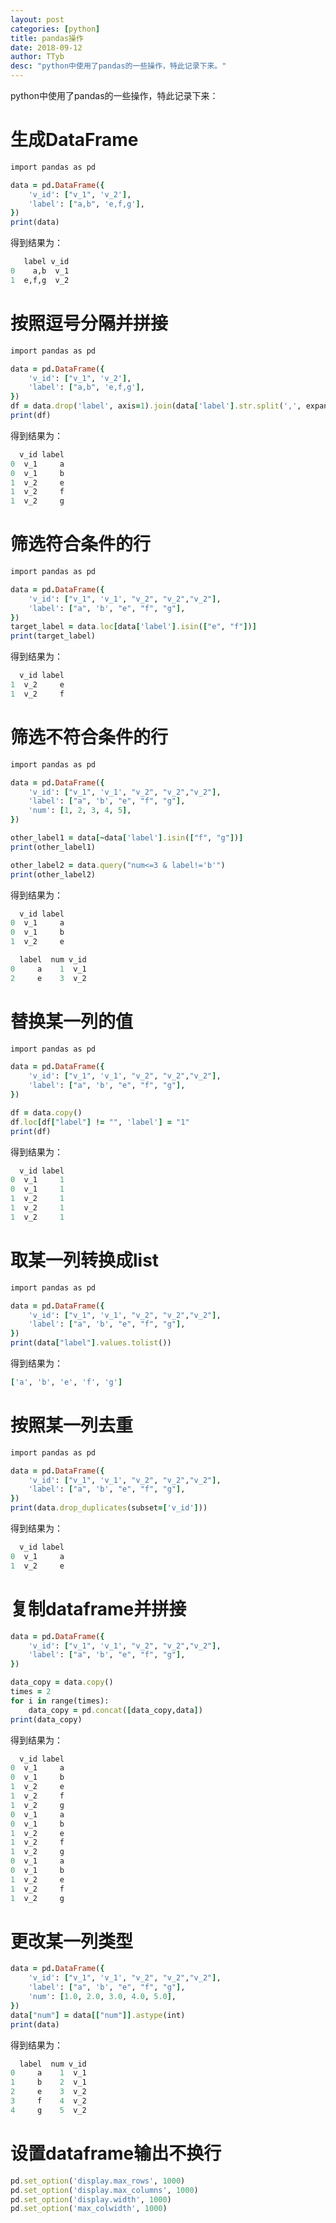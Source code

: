```yaml
---
layout: post
categories: [python]
title: pandas操作
date: 2018-09-12
author: TTyb
desc: "python中使用了pandas的一些操作，特此记录下来。"
---
```


python中使用了pandas的一些操作，特此记录下来：

# 生成DataFrame

~~~ruby
import pandas as pd

data = pd.DataFrame({
    'v_id': ["v_1", 'v_2'],
    'label': ["a,b", 'e,f,g'],
})
print(data)
~~~


得到结果为：

~~~ruby
   label v_id
0    a,b  v_1
1  e,f,g  v_2
~~~

# 按照逗号分隔并拼接

~~~ruby
import pandas as pd

data = pd.DataFrame({
    'v_id': ["v_1", 'v_2'],
    'label': ["a,b", 'e,f,g'],
})
df = data.drop('label', axis=1).join(data['label'].str.split(',', expand=True).stack().reset_index(level=1, drop=True).rename('label'))
print(df)
~~~


得到结果为：

~~~ruby
  v_id label
0  v_1     a
0  v_1     b
1  v_2     e
1  v_2     f
1  v_2     g
~~~

# 筛选符合条件的行

~~~ruby
import pandas as pd

data = pd.DataFrame({
    'v_id': ["v_1", 'v_1', "v_2", "v_2","v_2"],
    'label': ["a", 'b', "e", "f", "g"],
})
target_label = data.loc[data['label'].isin(["e", "f"])]
print(target_label)
~~~


得到结果为：

~~~ruby
  v_id label
1  v_2     e
1  v_2     f
~~~

# 筛选不符合条件的行

~~~ruby
import pandas as pd

data = pd.DataFrame({
    'v_id': ["v_1", 'v_1', "v_2", "v_2","v_2"],
    'label': ["a", 'b', "e", "f", "g"],
    'num': [1, 2, 3, 4, 5],
})

other_label1 = data[~data['label'].isin(["f", "g"])]
print(other_label1)

other_label2 = data.query("num<=3 & label!='b'")
print(other_label2)
~~~


得到结果为：

~~~ruby
  v_id label
0  v_1     a
0  v_1     b
1  v_2     e

  label  num v_id
0     a    1  v_1
2     e    3  v_2
~~~

# 替换某一列的值

~~~ruby
import pandas as pd

data = pd.DataFrame({
    'v_id': ["v_1", 'v_1', "v_2", "v_2","v_2"],
    'label': ["a", 'b', "e", "f", "g"],
})

df = data.copy()
df.loc[df["label"] != "", 'label'] = "1"
print(df)
~~~


得到结果为：

~~~ruby
  v_id label
0  v_1     1
0  v_1     1
1  v_2     1
1  v_2     1
1  v_2     1
~~~

# 取某一列转换成list

~~~ruby
import pandas as pd

data = pd.DataFrame({
    'v_id': ["v_1", 'v_1', "v_2", "v_2","v_2"],
    'label': ["a", 'b', "e", "f", "g"],
})
print(data["label"].values.tolist())
~~~


得到结果为：

~~~ruby
['a', 'b', 'e', 'f', 'g']
~~~

# 按照某一列去重

~~~ruby
import pandas as pd

data = pd.DataFrame({
    'v_id': ["v_1", 'v_1', "v_2", "v_2","v_2"],
    'label': ["a", 'b', "e", "f", "g"],
})
print(data.drop_duplicates(subset=['v_id']))
~~~


得到结果为：

~~~ruby
  v_id label
0  v_1     a
1  v_2     e
~~~

# 复制dataframe并拼接

~~~ruby
data = pd.DataFrame({
    'v_id': ["v_1", 'v_1', "v_2", "v_2","v_2"],
    'label': ["a", 'b', "e", "f", "g"],
})

data_copy = data.copy()
times = 2
for i in range(times):
    data_copy = pd.concat([data_copy,data])
print(data_copy)
~~~


得到结果为：

~~~ruby
  v_id label
0  v_1     a
0  v_1     b
1  v_2     e
1  v_2     f
1  v_2     g
0  v_1     a
0  v_1     b
1  v_2     e
1  v_2     f
1  v_2     g
0  v_1     a
0  v_1     b
1  v_2     e
1  v_2     f
1  v_2     g
~~~

# 更改某一列类型

~~~ruby
data = pd.DataFrame({
    'v_id': ["v_1", 'v_1', "v_2", "v_2","v_2"],
    'label': ["a", 'b', "e", "f", "g"],
    'num': [1.0, 2.0, 3.0, 4.0, 5.0],
})
data["num"] = data[["num"]].astype(int)
print(data)
~~~

得到结果为：

~~~ruby
  label  num v_id
0     a    1  v_1
1     b    2  v_1
2     e    3  v_2
3     f    4  v_2
4     g    5  v_2
~~~

# 设置dataframe输出不换行

~~~ruby
pd.set_option('display.max_rows', 1000)
pd.set_option('display.max_columns', 1000)
pd.set_option('display.width', 1000)
pd.set_option('max_colwidth', 1000)
~~~